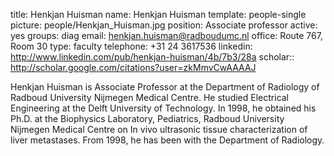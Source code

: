title: Henkjan Huisman
name: Henkjan Huisman
template: people-single
picture: people/Henkjan_Huisman.jpg
position: Associate professor
active: yes
groups: diag
email: henkjan.huisman@radboudumc.nl
office: Route 767, Room 30
type: faculty
telephone: +31 24 3617536 
linkedin: http://www.linkedin.com/pub/henkjan-huisman/4b/7b3/28a
scholar:: http://scholar.google.com/citations?user=zkMmvCwAAAAJ

Henkjan Huisman is Associate Professor at the Department of Radiology of Radboud University Nijmegen Medical Centre. He studied Electrical Engineering at the Delft University of Technology. In 1998, he obtained his Ph.D. at the Biophysics Laboratory, Pediatrics, Radboud University Nijmegen Medical Centre on In vivo ultrasonic tissue characterization of liver metastases. From 1998, he has been with the Department of Radiology.
